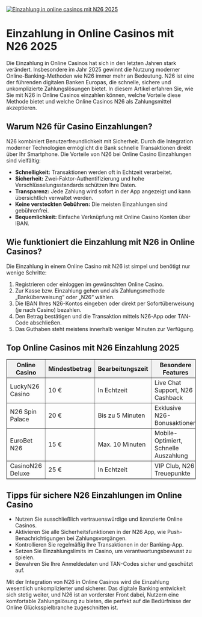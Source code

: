 [![Einzahlung in online casinos mit N26 2025](https://123-caf.pages.dev/gitsignup.png)](https://vrmoo.ru/Bt82HjjY)

<h1>Einzahlung in Online Casinos mit N26 2025</h1>  <p>Die Einzahlung in Online Casinos hat sich in den letzten Jahren stark verändert. Insbesondere im Jahr 2025 gewinnt die Nutzung moderner Online-Banking-Methoden wie N26 immer mehr an Bedeutung. N26 ist eine der führenden digitalen Banken Europas, die schnelle, sichere und unkomplizierte Zahlungslösungen bietet. In diesem Artikel erfahren Sie, wie Sie mit N26 in Online Casinos einzahlen können, welche Vorteile diese Methode bietet und welche Online Casinos N26 als Zahlungsmittel akzeptieren.</p>  <h2>Warum N26 für Casino Einzahlungen?</h2>  <p>N26 kombiniert Benutzerfreundlichkeit mit Sicherheit. Durch die Integration moderner Technologien ermöglicht die Bank schnelle Transaktionen direkt über Ihr Smartphone. Die Vorteile von N26 bei Online Casino Einzahlungen sind vielfältig:</p>  <ul>   <li><strong>Schnelligkeit:</strong> Transaktionen werden oft in Echtzeit verarbeitet.</li>   <li><strong>Sicherheit:</strong> Zwei-Faktor-Authentifizierung und hohe Verschlüsselungsstandards schützen Ihre Daten.</li>   <li><strong>Transparenz:</strong> Jede Zahlung wird sofort in der App angezeigt und kann übersichtlich verwaltet werden.</li>   <li><strong>Keine versteckten Gebühren:</strong> Die meisten Einzahlungen sind gebührenfrei.</li>   <li><strong>Bequemlichkeit:</strong> Einfache Verknüpfung mit Online Casino Konten über IBAN.</li> </ul>  <h2>Wie funktioniert die Einzahlung mit N26 in Online Casinos?</h2>  <p>Die Einzahlung in einem Online Casino mit N26 ist simpel und benötigt nur wenige Schritte:</p>  <ol>   <li>Registrieren oder einloggen im gewünschten Online Casino.</li>   <li>Zur Kasse bzw. Einzahlung gehen und als Zahlungsmethode „Banküberweisung“ oder „N26“ wählen.</li>   <li>Die IBAN Ihres N26-Kontos eingeben oder direkt per Sofortüberweisung (je nach Casino) bezahlen.</li>   <li>Den Betrag bestätigen und die Transaktion mittels N26-App oder TAN-Code abschließen.</li>   <li>Das Guthaben steht meistens innerhalb weniger Minuten zur Verfügung.</li> </ol>  <h2>Top Online Casinos mit N26 Einzahlung 2025</h2>  <table border="1" cellpadding="8" cellspacing="0" style="border-collapse: collapse; width: 100%;">   <thead>     <tr style="background-color: #f2f2f2;">       <th>Online Casino</th>       <th>Mindestbetrag</th>       <th>Bearbeitungszeit</th>       <th>Besondere Features</th>     </tr>   </thead>   <tbody>     <tr>       <td>LuckyN26 Casino</td>       <td>10 €</td>       <td>In Echtzeit</td>       <td>Live Chat Support, N26 Cashback</td>     </tr>     <tr>       <td>N26 Spin Palace</td>       <td>20 €</td>       <td>Bis zu 5 Minuten</td>       <td>Exklusive N26-Bonusaktionen</td>     </tr>     <tr>       <td>EuroBet N26</td>       <td>15 €</td>       <td>Max. 10 Minuten</td>       <td>Mobile-Optimiert, Schnelle Auszahlung</td>     </tr>     <tr>       <td>CasinoN26 Deluxe</td>       <td>25 €</td>       <td>In Echtzeit</td>       <td>VIP Club, N26 Treuepunkte</td>     </tr>   </tbody> </table>  <h2>Tipps für sichere N26 Einzahlungen im Online Casino</h2>  <ul>   <li>Nutzen Sie ausschließlich vertrauenswürdige und lizenzierte Online Casinos.</li>   <li>Aktivieren Sie alle Sicherheitsfunktionen in der N26 App, wie Push-Benachrichtigungen bei Zahlungsvorgängen.</li>   <li>Kontrollieren Sie regelmäßig Ihre Transaktionen in der Banking-App.</li>   <li>Setzen Sie Einzahlungslimits im Casino, um verantwortungsbewusst zu spielen.</li>   <li>Bewahren Sie Ihre Anmeldedaten und TAN-Codes sicher und geschützt auf.</li> </ul>  <p>Mit der Integration von N26 in Online Casinos wird die Einzahlung wesentlich unkomplizierter und sicherer. Das digitale Banking entwickelt sich stetig weiter, und N26 ist an vorderster Front dabei, Nutzern eine komfortable Zahlungslösung zu bieten, die perfekt auf die Bedürfnisse der Online Glücksspielbranche zugeschnitten ist.</p>